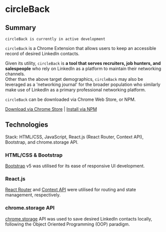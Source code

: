 # circleBack

## Summary

`circleBack is currently in active development`

`circleBack` is a Chrome Extension that allows users to keep an accessible record of desired LinkedIn contacts.

Given its utility, `circleBack` is **a tool that serves recruiters, job hunters, and salespeople** who rely on LinkedIn as a platform to maintain their networking channels.\
Other than the above target demographics, `circleBack` may also be leveraged as a 'networking journal' for the broader population who similarly make use of LinkedIn as a primary professional networking platform.

`circleBack` can be downloaded via Chrome Web Store, or NPM.

[Download via Chrome Store](https://chrome.google.com/webstore/category/extensions) | [Install via NPM](https://www.npmjs.com/search?q=circleback)

## Technologies
Stack: HTML/CSS, JavaScript, React.js (React Router, Context API), Bootstrap, and chrome.storage API.

### HTML/CSS & Bootstrap

[Bootstrap](https://getbootstrap.com/) v5 was utilised for its ease of responsive UI development.

### React.js

[React Router](https://reactrouter.com/web/api/Router) and [Context API](https://github.com/jinyoungch0i/react-context) were utilised for routing and state management, respectively.

### chrome.storage API

[chrome.storage](https://developer.chrome.com/docs/extensions/reference/storage/) API was used to save desired LinkedIn contacts locally, following the Object Oriented Programming (OOP) paradigm.
